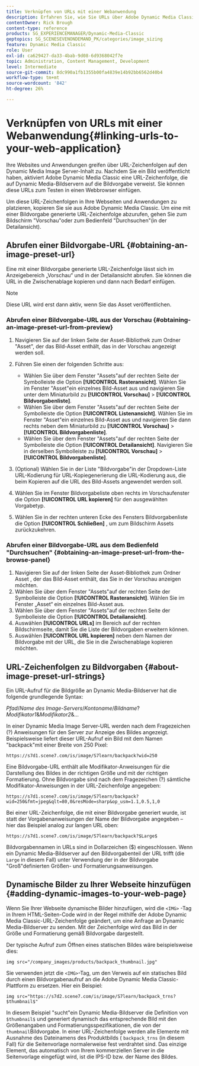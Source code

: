```yaml
---
title: Verknüpfen von URLs mit einer Webanwendung
description: Erfahren Sie, wie Sie URLs über Adobe Dynamic Media Classic mit Ihrer Webanwendung verknüpfen.
contentOwner: Rick Brough
content-type: reference
products: SG_EXPERIENCEMANAGER/Dynamic-Media-Classic
geptopics: SG_SCENESEVENONDEMAND_PK/categories/image_sizing
feature: Dynamic Media Classic
role: User
exl-id: ca629427-da33-4bab-9d08-6d9368042f7e
topic: Administration, Content Management, Development
level: Intermediate
source-git-commit: 8dc990a1fb1355b00fa4839e14b92bb6562d40b4
workflow-type: tm+mt
source-wordcount: '842'
ht-degree: 26%

---
```


# Verknüpfen von URLs mit einer Webanwendung{#linking-urls-to-your-web-application}

Ihre Websites und Anwendungen greifen über URL-Zeichenfolgen auf den Dynamic Media Image Server-Inhalt zu. Nachdem Sie ein Bild veröffentlicht haben, aktiviert Adobe Dynamic Media Classic eine URL-Zeichenfolge, die auf Dynamic Media-Bildservern auf die Bildvorgabe verweist. Sie können diese URLs zum Testen in einen Webbrowser einfügen.

Um diese URL-Zeichenfolgen in Ihre Webseiten und Anwendungen zu platzieren, kopieren Sie sie aus Adobe Dynamic Media Classic. Um eine mit einer Bildvorgabe generierte URL-Zeichenfolge abzurufen, gehen Sie zum Bildschirm &quot;Vorschau&quot;oder zum Bedienfeld &quot;Durchsuchen&quot;(in der Detailansicht).

## Abrufen einer Bildvorgabe-URL {#obtaining-an-image-preset-url}

Eine mit einer Bildvorgabe generierte URL-Zeichenfolge lässt sich im Anzeigebereich „Vorschau“ und in der Detailansicht abrufen. Sie können die URL in die Zwischenablage kopieren und dann nach Bedarf einfügen.

>[!NOTE]
>
>Diese URL wird erst dann aktiv, wenn Sie das Asset veröffentlichen.

### Abrufen einer Bildvorgabe-URL aus der Vorschau {#obtaining-an-image-preset-url-from-preview}

1. Navigieren Sie auf der linken Seite der Asset-Bibliothek zum Ordner &quot;Asset&quot;, der das Bild-Asset enthält, das in der Vorschau angezeigt werden soll.
1. Führen Sie einen der folgenden Schritte aus:

   * Wählen Sie über dem Fenster &quot;Assets&quot;auf der rechten Seite der Symbolleiste die Option **[!UICONTROL Rasteransicht]**. Wählen Sie im Fenster &quot;Asset&quot;ein einzelnes Bild-Asset aus und navigieren Sie unter dem Miniaturbild zu **[!UICONTROL Vorschau]** > **[!UICONTROL Bildvorgabenliste]**.
   * Wählen Sie über dem Fenster &quot;Assets&quot;auf der rechten Seite der Symbolleiste die Option **[!UICONTROL Listenansicht]**. Wählen Sie im Fenster &quot;Asset&quot;ein einzelnes Bild-Asset aus und navigieren Sie dann rechts neben dem Miniaturbild zu **[!UICONTROL Vorschau]** > **[!UICONTROL Bildvorgabenliste]**.
   * Wählen Sie über dem Fenster &quot;Assets&quot;auf der rechten Seite der Symbolleiste die Option **[!UICONTROL Detailansicht]**. Navigieren Sie in derselben Symbolleiste zu **[!UICONTROL Vorschau]** > **[!UICONTROL Bildvorgabenliste]**.

1. (Optional) Wählen Sie in der Liste &quot;Bildvorgabe&quot;in der Dropdown-Liste URL-Kodierung für URL-Kopiegenerierung die URL-Kodierung aus, die beim Kopieren auf die URL des Bild-Assets angewendet werden soll.
1. Wählen Sie im Fenster Bildvorgabeliste oben rechts im Vorschaufenster die Option **[!UICONTROL URL kopieren]** für den ausgewählten Vorgabetyp.
1. Wählen Sie in der rechten unteren Ecke des Fensters Bildvorgabenliste die Option **[!UICONTROL Schließen]** , um zum Bildschirm Assets zurückzukehren.

### Abrufen einer Bildvorgabe-URL aus dem Bedienfeld &quot;Durchsuchen&quot; {#obtaining-an-image-preset-url-from-the-browse-panel}

1. Navigieren Sie auf der linken Seite der Asset-Bibliothek zum Ordner Asset , der das Bild-Asset enthält, das Sie in der Vorschau anzeigen möchten.
1. Wählen Sie über dem Fenster &quot;Assets&quot;auf der rechten Seite der Symbolleiste die Option **[!UICONTROL Rasteransicht]**. Wählen Sie im Fenster „Asset“ ein einzelnes Bild-Asset aus.
1. Wählen Sie über dem Fenster &quot;Assets&quot;auf der rechten Seite der Symbolleiste die Option **[!UICONTROL Detailansicht]**.
1. Auswählen **[!UICONTROL URLs]** im Bereich auf der rechten Bildschirmseite, damit Sie die Liste der Bildvorgaben erweitern können.
1. Auswählen **[!UICONTROL URL kopieren]** neben dem Namen der Bildvorgabe mit der URL, die Sie in die Zwischenablage kopieren möchten.

## URL-Zeichenfolgen zu Bildvorgaben {#about-image-preset-url-strings}

Ein URL-Aufruf für die Bildgröße an Dynamic Media-Bildserver hat die folgende grundlegende Syntax:

*Pfad*/*Name des Image-Servers*/*Kontoname*/*Bildname*?*Modifikator1*&amp;*Modifikator2*&amp;...

In einer Dynamic Media Image Server-URL werden nach dem Fragezeichen (?) Anweisungen für den Server zur Anzeige des Bildes angezeigt. Beispielsweise liefert dieser URL-Aufruf ein Bild mit dem Namen &quot;backpack&quot;mit einer Breite von 250 Pixel:

```as3
https://s7d1.scene7.com/is/image/S7learn/backpack?wid=250
```

Eine Bildvorgabe-URL enthält alle Modifikator-Anweisungen für die Darstellung des Bildes in der richtigen Größe und mit der richtigen Formatierung. Ohne Bildvorgabe sind nach dem Fragezeichen (?) sämtliche Modifikator-Anweisungen in der URL-Zeichenfolge angegeben:

```as3
https://s7d1.scene7.com/is/image/S7learn/backpack?wid=250&fmt=jpeg&qlt=80,0&resMode=sharp&op_usm=1.1,0.5,1,0
```

Bei einer URL-Zeichenfolge, die mit einer Bildvorgabe generiert wurde, ist statt der Vorgabenanweisungen der Name der Bildvorgabe angegeben – hier das Beispiel analog zur langen URL oben:

```as3
https://s7d1.scene7.com/is/image/S7learn/backpack?$Large$
```

Bildvorgabennamen in URLs sind in Dollarzeichen ($) eingeschlossen. Wenn ein Dynamic Media-Bildserver auf den Bildvorgabenteil der URL trifft (die `Large` in diesem Fall) unter Verwendung der in der Bildvorgabe &quot;Groß&quot;definierten Größen- und Formatierungsanweisungen.

## Dynamische Bilder zu Ihrer Webseite hinzufügen {#adding-dynamic-images-to-your-web-page}

Wenn Sie Ihrer Webseite dynamische Bilder hinzufügen, wird die `<IMG>` -Tag in Ihrem HTML-Seiten-Code wird in der Regel mithilfe der Adobe Dynamic Media Classic-URL-Zeichenfolge geändert, um eine Anfrage an Dynamic Media-Bildserver zu senden. Mit der Zeichenfolge wird das Bild in der Größe und Formatierung gemäß Bildvorgabe dargestellt.

Der typische Aufruf zum Öffnen eines statischen Bildes wäre beispielsweise dies:

```as3
img src="/company_images/products/backpack_thumbnail.jpg"
```

Sie verwenden jetzt die `<IMG>`-Tag, um den Verweis auf ein statisches Bild durch einen Bildvorgabenaufruf an die Adobe Dynamic Media Classic-Plattform zu ersetzen. Hier ein Beispiel:

```as3
img src="https://s7d2.scene7.com/is/image/S7learn/backpack_trns?$thumbnail$"
```

In diesem Beispiel &quot;sucht&quot;ein Dynamic Media-Bildserver die Definition von `$thumbnail$` und generiert dynamisch das entsprechende Bild mit den Größenangaben und Formatierungsspezifikationen, die von der `thumbnail`Bildvorgabe. In einer URL-Zeichenfolge werden alle Elemente mit Ausnahme des Dateinamens des Produktbilds ( `backpack_trns` (in diesem Fall) für die Seitenvorlage normalerweise fest verdrahtet sind. Das einzige Element, das automatisch von Ihrem kommerziellen Server in die Seitenvorlage eingefügt wird, ist die IPS-ID bzw. der Name des Bildes.
